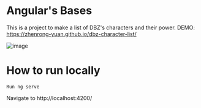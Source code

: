 # Angular's Bases

This is a project to make a list of DBZ's characters and their power.
DEMO: https://zhenrong-yuan.github.io/dbz-character-list/

![image](https://github.com/user-attachments/assets/8aeb014e-7891-46a1-811e-dfebc0cff539)

# How to run locally
```
Run ng serve
``` 
Navigate to http://localhost:4200/
